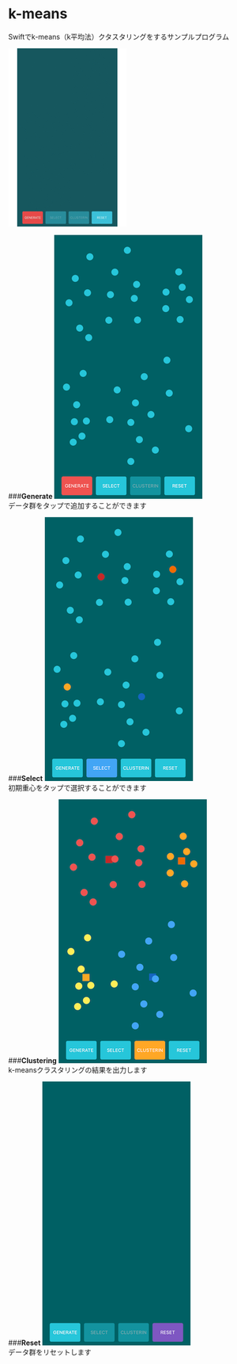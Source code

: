 # k-means
Swiftでk-means（k平均法）クタスタリングをするサンプルプログラム

![k-means](https://github.com/koooootake/k-means/blob/master/ScreenShot/k-means.gif)  

###**Generate**
![k-means](https://github.com/koooootake/k-means/blob/master/ScreenShot/generate.PNG)  
データ群をタップで追加することができます  　　

###**Select**
![k-means](https://github.com/koooootake/k-means/blob/master/ScreenShot/select.PNG)  
初期重心をタップで選択することができます  　　

###**Clustering**
![k-means](https://github.com/koooootake/k-means/blob/master/ScreenShot/clustering.PNG)  
k-meansクラスタリングの結果を出力します  　　

###**Reset**
![k-means](https://github.com/koooootake/k-means/blob/master/ScreenShot/reset.PNG)  
データ群をリセットします  　　
